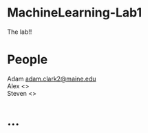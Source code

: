 # MachineLearning-Lab1
The lab!!

# People
Adam <adam.clark2@maine.edu>  
Alex <>  
Steven <>  

# ...
